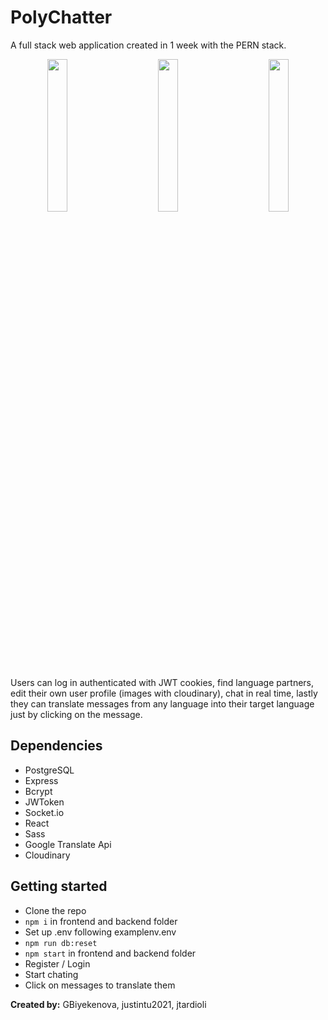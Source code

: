 # PolyChatter

A full stack web application created in 1 week with the PERN stack.

<p align="center">
  <img src="https://user-images.githubusercontent.com/85530348/151615434-44e8e5db-0b5c-416a-98f2-d36169d37a15.png" width="25%"  />
  &nbsp; &nbsp; &nbsp; &nbsp; &nbsp; &nbsp;
<img src="https://user-images.githubusercontent.com/85530348/151615298-9b2eab4a-d34b-4e42-b153-f4f49da1151b.png" width="25%" />
  &nbsp; &nbsp; &nbsp; &nbsp; &nbsp; &nbsp;
<img src="https://user-images.githubusercontent.com/85530348/151615899-6e907405-a1f3-4b50-853d-5af8e5e1b81e.png" width="25%"  />
</p>


Users can log in authenticated with JWT cookies, find language partners, edit their own user profile (images with cloudinary),
chat in real time, lastly they can translate messages from any language into their target language just by clicking on the message.

## Dependencies
- PostgreSQL
- Express
- Bcrypt
- JWToken
- Socket.io
- React
- Sass
- Google Translate Api
- Cloudinary

## Getting started

- Clone the repo
- ```npm i``` in frontend and backend folder
- Set up .env following examplenv.env
- ```npm run db:reset```
- ```npm start``` in frontend and backend folder
- Register / Login
- Start chating
- Click on messages to translate them


**Created by:** GBiyekenova, justintu2021, jtardioli 

